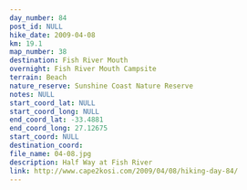 ```yaml
---
day_number: 84
post_id: NULL
hike_date: 2009-04-08
km: 19.1
map_number: 38
destination: Fish River Mouth
overnight: Fish River Mouth Campsite
terrain: Beach
nature_reserve: Sunshine Coast Nature Reserve
notes: NULL
start_coord_lat: NULL
start_coord_long: NULL
end_coord_lat: -33.4881
end_coord_long: 27.12675
start_coord: NULL
destination_coord: 
file_name: 04-08.jpg
description: Half Way at Fish River
link: http://www.cape2kosi.com/2009/04/08/hiking-day-84/
---
```

